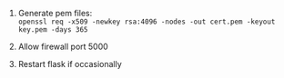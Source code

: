 1. Generate pem files: <br>
```openssl req -x509 -newkey rsa:4096 -nodes -out cert.pem -keyout key.pem -days 365```

2. Allow firewall port 5000
3. Restart flask if occasionally
